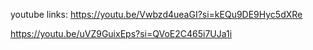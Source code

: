 youtube links:
https://youtu.be/Vwbzd4ueaGI?si=kEQu9DE9Hyc5dXRe 


https://youtu.be/uVZ9GuixEps?si=QVoE2C465i7UJa1i
